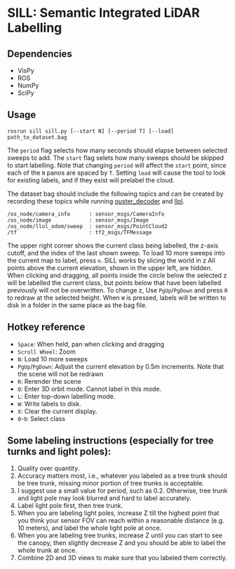 # SILL: Semantic Integrated LiDAR Labelling

## Dependencies
* VisPy
* ROS
* NumPy
* SciPy

## Usage

```
rosrun sill sill.py [--start N] [--period T] [--load] path_to_dataset.bag
```
The `period` flag selects how many seconds should elapse between selected sweeps to add.
The `start` flag selets how many sweeps should be skipped to start labelling.
Note that changing `period` will affect the `start` point, since each of the `N` panos are spaced by `T`.
Setting `load` will cause the tool to look for existing labels, and if they exist will prelabel the cloud.

The dataset bag should include the following topics and can be created by recording these topics while running [ouster_decoder](https://github.com/KumarRobotics/ouster_decoder) and [llol](https://github.com/versatran01/llol).
```
/os_node/camera_info      : sensor_msgs/CameraInfo 
/os_node/image            : sensor_msgs/Image      
/os_node/llol_odom/sweep  : sensor_msgs/PointCloud2
/tf                       : tf2_msgs/TFMessage
```

The upper right corner shows the current class being labelled, the z-axis cutoff, and the index of the last shown sweep.
To load 10 more sweeps into the current map to label, press `n`.
SILL works by slicing the world in z
All points above the current elevation, shown in the upper left, are hidden.
When clicking and dragging, all points inside the circle below the selected z will be labelled the current class, but points below that have been labelled previously will not be overwritten.
To change z, Use `PgUp`/`PgDown` and press `R` to redraw at the selected height.
When `W` is pressed, labels will be written to disk in a folder in the same place as the bag file.

## Hotkey reference
- `Space`: When held, pan when clicking and dragging
- `Scroll Wheel`: Zoom
- `N`: Load 10 more sweeps
- `PgUp`/`PgDown`: Adjust the current elevation by 0.5m increments.  Note that the scene will not be redrawn
- `R`: Rerender the scene
- `O`: Enter 3D orbit mode.  Cannot label in this mode.
- `L`: Enter top-down labelling mode.
- `W`: Write labels to disk.
- `X`: Clear the current display.
- `0`-`9`: Select class


## Some labeling instructions (especially for tree turnks and light poles):
1. Quality over quantity.
2. Accuracy matters most, i.e., whatever you labeled as a tree trunk should be tree trunk, missing minor portion of tree trunks is acceptable.
3. I suggest use a small value for period, such as 0.2. Otherwise, tree trunk and light pole may look blurred and hard to label accurately. 
4. Label light pole first, then tree trunk.
5. When you are labeling light poles, increase Z till the highest point that you think your sensor FOV can reach within a reasonable distance (e.g. 10 meters), and label the whole light pole at once.
6. When you are labeling tree trunks, increase Z until you can start to see the canopy, then slightly decrease Z and you should be able to label the whole trunk at once. 
7. Combine 2D and 3D views to make sure that you labeled them correctly.
